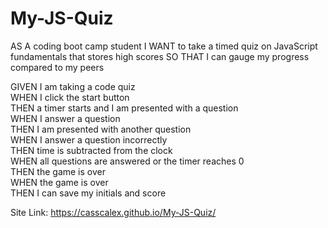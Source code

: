 # My-JS-Quiz

AS A coding boot camp student
I WANT to take a timed quiz on JavaScript fundamentals that stores high scores
SO THAT I can gauge my progress compared to my peers

GIVEN I am taking a code quiz <br />
WHEN I click the start button <br />
THEN a timer starts and I am presented with a question <br />
WHEN I answer a question <br />
THEN I am presented with another question <br />
WHEN I answer a question incorrectly <br />
THEN time is subtracted from the clock <br />
WHEN all questions are answered or the timer reaches 0 <br />
THEN the game is over <br />
WHEN the game is over <br />
THEN I can save my initials and score <br />

Site Link: https://casscalex.github.io/My-JS-Quiz/

